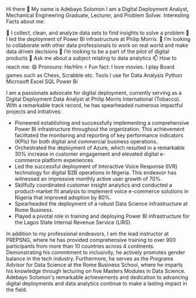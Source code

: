 Hi there 👋 My name is Adebayo Solomon
I am a Digital Deployment Analyst, Mechanical Engineering Graduate, Lecturer, and Problem Solver.
Interesting Facts about me:

🔭 I collect, clean, and analyze data sets to find insights to solve a problem
🌱 I led the deployment of Power BI infrastructure at Philip Morris.
👯 I’m looking to collaborate with other data professionals to work on real world and make data driven decisions
🤔 I’m looking to be a part of the pilot of digital products
💬 Ask me about a subject relating to data analytics
📫 How to reach me: 
😄 Pronouns: He/Him
⚡ Fun fact: I love movies. I play Board games such as Chess, Scrabble etc.
Tools I use for Data Analysis
Python
Microsoft Excel
SQL
Power Bi

I am a passionate advocate for digital deployment, currently serving as a Digital Deployment Data Analyst at Philip Morris International (Tobacco). With a remarkable track record, he has spearheaded numerous impactful projects and initiatives:

- Pioneered establishing and successfully implementing a comprehensive Power BI infrastructure throughout the organization. This achievement facilitated the monitoring and reporting of key performance indicators (KPIs) for both digital and commercial business operations.
- Orchestrated the deployment of Azure, which resulted in a remarkable 30% increase in customer engagement and elevated digital e-commerce platform experiences.
- Led the successful deployment of Interactive Voice Response (IVR) technology for digital B2B operations in Nigeria. This endeavor has witnessed an impressive monthly active user growth of 70%.
- Skillfully coordinated customer insight analytics and conducted a product-market fit analysis to implement voice e-commerce solutions in Nigeria that improved adoption by 80%.
- Spearheaded the deployment of a robust Data Science infrastructure at Rome Business.
- Played a pivotal role in training and deploying Power BI infrastructure for the Lagos State Internal Revenue Service (LIRS).

In addition to my professional endeavors, I am the lead instructor at PREPSNG, where he has provided comprehensive training to over 900 participants from more than 10 countries across 4 continents. 
Demonstrating his commitment to inclusivity, he actively promotes gender balance in the tech industry. Furthermore, he serves as the Programs Advisor for Data Science at the Rome Business School, where he imparts his knowledge through lecturing on five Masters Modules in Data Science. Adebayo Solomon's remarkable achievements and dedication to advancing digital deployments and data analytics continue to make a lasting impact in the field.
